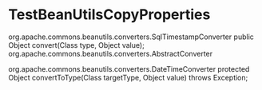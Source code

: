 # TestBeanUtilsCopyProperties
org.apache.commons.beanutils.converters.SqlTimestampConverter
    public Object convert(Class type, Object value);
org.apache.commons.beanutils.converters.AbstractConverter

org.apache.commons.beanutils.converters.DateTimeConverter
    protected Object convertToType(Class targetType, Object value) throws Exception;
